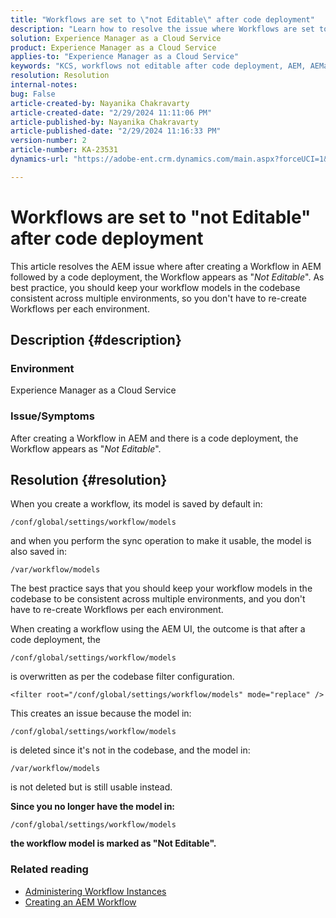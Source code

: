 ```yaml
---
title: "Workflows are set to \"not Editable\" after code deployment"
description: "Learn how to resolve the issue where Workflows are set to \"not Editable\" after code deployment. Keep your workflow models in the codebase consistent across mult"
solution: Experience Manager as a Cloud Service
product: Experience Manager as a Cloud Service
applies-to: "Experience Manager as a Cloud Service"
keywords: "KCS, workflows not editable after code deployment, AEM, AEMaaCS, workflow"
resolution: Resolution
internal-notes: 
bug: False
article-created-by: Nayanika Chakravarty
article-created-date: "2/29/2024 11:11:06 PM"
article-published-by: Nayanika Chakravarty
article-published-date: "2/29/2024 11:16:33 PM"
version-number: 2
article-number: KA-23531
dynamics-url: "https://adobe-ent.crm.dynamics.com/main.aspx?forceUCI=1&pagetype=entityrecord&etn=knowledgearticle&id=728c9bcd-57d7-ee11-9079-6045bd006b3d"

---
```

# Workflows are set to "not Editable" after code deployment


This article resolves the AEM issue where after creating a Workflow in AEM followed by a code deployment, the Workflow appears as "*Not Editable*". As best practice, you should keep your workflow models in the codebase consistent across multiple environments, so you don't have to re-create Workflows per each environment.

## Description {#description}


### Environment

Experience Manager as a Cloud Service

### Issue/Symptoms

After creating a Workflow in AEM and there is a code deployment, the Workflow appears as "*Not Editable*".


## Resolution {#resolution}


When you create a workflow, its model is saved by default in:


```
/conf/global/settings/workflow/models
```


and when you perform the sync operation to make it usable, the model is also saved in:


```
/var/workflow/models
```


The best practice says that you should keep your workflow models in the codebase to be consistent across multiple environments, and you don't have to re-create Workflows per each environment.

When creating a workflow using the AEM UI, the outcome is that after a code deployment, the


```
/conf/global/settings/workflow/models
```


is overwritten as per the codebase filter configuration.


```
<filter root="/conf/global/settings/workflow/models" mode="replace" />
```


This creates an issue because the model in:


```
/conf/global/settings/workflow/models
```


is deleted since it's not in the codebase, and the model in:


```
/var/workflow/models
```


is not deleted but is still usable instead.

<b>Since you no longer have the model in:</b>


```
/conf/global/settings/workflow/models
```


<b>the workflow model is marked as "Not Editable".</b>

### <b>Related reading</b>

- [Administering Workflow Instances](https://docs.mktossl.com/docs/experience-manager-cloud-service/content/sites/administering/workflows-administering.html?lang=en)
- [Creating an AEM Workflow](https://experienceleague.adobe.com/docs/experience-manager-learn/cloud-service/forms/create-aem-workflow/create-workflow.html?lang=en)

